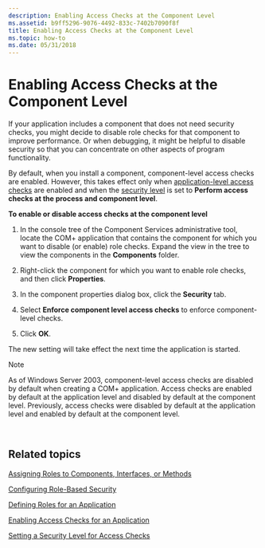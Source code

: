 ```yaml
---
description: Enabling Access Checks at the Component Level
ms.assetid: b9ff5296-9076-4492-833c-7402b7090f8f
title: Enabling Access Checks at the Component Level
ms.topic: how-to
ms.date: 05/31/2018
---
```


# Enabling Access Checks at the Component Level

If your application includes a component that does not need security checks, you might decide to disable role checks for that component to improve performance. Or when debugging, it might be helpful to disable security so that you can concentrate on other aspects of program functionality.

By default, when you install a component, component-level access checks are enabled. However, this takes effect only when [application-level access checks](enabling-access-checks-for-an-application.md) are enabled and when the [security level](setting-a-security-level-for-access-checks.md) is set to **Perform access checks at the process and component level**.

**To enable or disable access checks at the component level**

1.  In the console tree of the Component Services administrative tool, locate the COM+ application that contains the component for which you want to disable (or enable) role checks. Expand the view in the tree to view the components in the **Components** folder.

2.  Right-click the component for which you want to enable role checks, and then click **Properties**.

3.  In the component properties dialog box, click the **Security** tab.

4.  Select **Enforce component level access checks** to enforce component-level checks.

5.  Click **OK**.

The new setting will take effect the next time the application is started.

> [!Note]  
> As of Windows Server 2003, component-level access checks are disabled by default when creating a COM+ application. Access checks are enabled by default at the application level and disabled by default at the component level. Previously, access checks were disabled by default at the application level and enabled by default at the component level.

 

## Related topics

<dl> <dt>

[Assigning Roles to Components, Interfaces, or Methods](assigning-roles-to-components--interfaces--or-methods.md)
</dt> <dt>

[Configuring Role-Based Security](configuring-role-based-security.md)
</dt> <dt>

[Defining Roles for an Application](defining-roles-for-an-application.md)
</dt> <dt>

[Enabling Access Checks for an Application](enabling-access-checks-for-an-application.md)
</dt> <dt>

[Setting a Security Level for Access Checks](setting-a-security-level-for-access-checks.md)
</dt> </dl>

 

 



